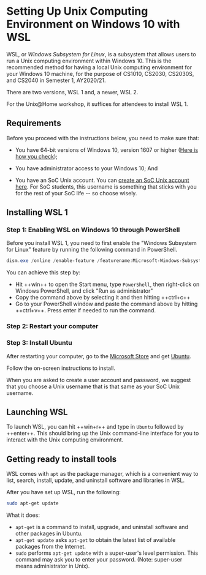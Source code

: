 # Setting Up Unix Computing Environment on Windows 10 with WSL

WSL, or _Windows Subsystem for Linux_, is a subsystem that allows
users to run a Unix computing environment within Windows 10.  This
is the recommended method for having a local Unix computing 
environment for your Windows 10 machine, for the purpose of
CS1010, CS2030, CS2030S, and CS2040 in Semester 1, AY2020/21.

There are two versions, WSL 1 and, a newer, WSL 2. 

For the Unix@Home workshop, it suffices for attendees
to install WSL 1.

## Requirements

Before you proceed with the instructions below, you need to make sure that:

- You have 64-bit versions of Windows 10, version 1607 or higher 
([Here is how you check](https://support.microsoft.com/en-sg/help/13443/windows-which-version-am-i-running));

- You have administrator access to your Windows 10; And

- You have an SoC Unix account. You can [create an SoC Unix account here](https://mysoc.nus.edu.sg/~newacct).  For SoC students, this username is something that sticks with you for the rest of your SoC life -- so choose wisely.

## Installing WSL 1

### Step 1: Enabling WSL on Windows 10 through PowerShell

Before you install WSL 1, you need to first enable the "Windows Subsystem for Linux" feature by running the following command in PowerShell.

```PowerShell
dism.exe /online /enable-feature /featurename:Microsoft-Windows-Subsystem-Linux /all /norestart
```

You can achieve this step by:

- Hit ++win++ to open the Start menu, type `PowerShell`, then right-click on Windows PowerShell, and click "Run as administrator"
- Copy the command above by selecting it and then hitting ++ctrl+c++
- Go to your PowerShell window and paste the command above by hitting ++ctrl+v++.  Press enter if needed to run the command. 

### Step 2: Restart your computer

### Step 3: Install Ubuntu 

After restarting your computer, go to the <a href="https://aka.ms/wslstore">Microsoft Store</a> and get <a href="https://www.microsoft.com/en-sg/p/ubuntu-2004-lts/9n6svws3rx71?rtc=1&activetab=pivot:overviewtab">Ubuntu</a>.

Follow the on-screen instructions to install.  

When you are asked to create a user account and password, we suggest that you choose a Unix username that is that same as your SoC Unix username.  

## Launching WSL

To launch WSL, you can hit ++win+r++ and type in `Ubuntu` followed by ++enter++.  This should bring up the Unix command-line interface for you to interact with the Unix computing environment.

## Getting ready to install tools

WSL comes with `apt` as the package manager, which is a convenient way to list, search, install, update, and uninstall software and libraries in WSL.

After you have set up WSL, run the following:
```Bash
sudo apt-get update
```
What it does:

- `apt-get` is a command to install, upgrade, and uninstall software and other packages in Ubuntu.
- `apt-get update` asks `apt-get` to obtain the latest list of available packages from the Internet.
- `sudo` performs `apt-get update` with a super-user's level permission.  This command may ask you to enter your password.
   (Note: super-user means administrator in Unix).
